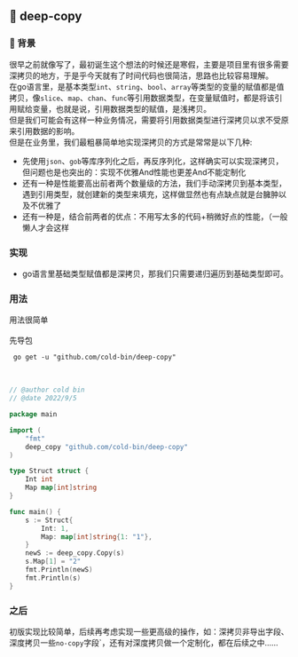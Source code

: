## 🚀 deep-copy

### 💨 背景
很早之前就像写了，最初诞生这个想法的时候还是寒假，主要是项目里有很多需要深拷贝的地方，于是乎今天就有了时间代码也很简洁，思路也比较容易理解。<br>
在go语言里，是基本类型`int`、`string`、`bool`、`array`等类型的变量的赋值都是值拷贝，像`slice`、`map`、`chan`、`func`等引用数据类型，在变量赋值时，都是将该引用赋给变量，也就是说，引用数据类型的赋值，是浅拷贝。<br>
但是我们可能会有这样一种业务情况，需要将引用数据类型进行深拷贝以求不受原来引用数据的影响。<br>
但是在业务里，我们最粗暴简单地实现深拷贝的方式是常常是以下几种:
- 先使用`json`、`gob`等库序列化之后，再反序列化，这样确实可以实现深拷贝，但问题也是也突出的：实现不优雅And性能也更差And不能定制化
- 还有一种是性能要高出前者两个数量级的方法，我们手动深拷贝到基本类型，遇到引用类型，就创建新的类型来填充，这样做显然也有点缺点就是台臃肿以及不优雅了
- 还有一种是，结合前两者的优点：不用写太多的代码+稍微好点的性能，（一般懒人才会这样


### 实现
- go语言里基础类型赋值都是深拷贝，那我们只需要递归遍历到基础类型即可。

### 用法
用法很简单<br><br>
先导包
```shell
 go get -u "github.com/cold-bin/deep-copy"
```
<br>

```go
// @author cold bin
// @date 2022/9/5

package main

import (
	"fmt"
	deep_copy "github.com/cold-bin/deep-copy"
)

type Struct struct {
	Int int
	Map map[int]string
}

func main() {
	s := Struct{
		Int: 1,
		Map: map[int]string{1: "1"},
	}
	newS := deep_copy.Copy(s)
	s.Map[1] = "2"
	fmt.Println(newS)
	fmt.Println(s)
}
```

### 之后
初版实现比较简单，后续再考虑实现一些更高级的操作，如：深拷贝非导出字段、深度拷贝一些`no-copy`字段`，还有对深度拷贝做一个定制化，都在后续之中......